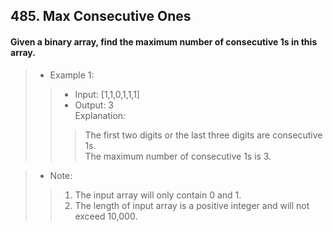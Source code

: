 ## 485. Max Consecutive Ones
#### Given a binary array, find the maximum number of consecutive 1s in this array. 

>* Example 1:  
>>* Input: [1,1,0,1,1,1]  
>>* Output: 3  
>>Explanation:  
>>>The first two digits or the last three digits are consecutive 1s.<br>The maximum number of consecutive 1s is 3.   

>* Note:  
>>1. The input array will only contain 0 and 1.
>>2. The length of input array is a positive integer and will not exceed 10,000.